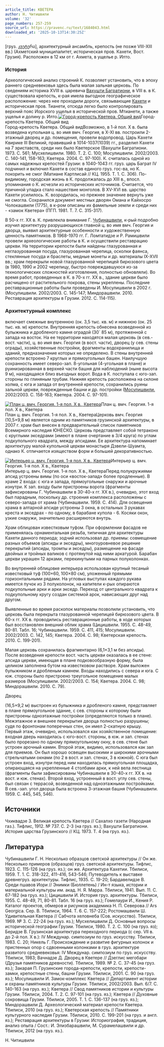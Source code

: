 ```yaml
---
article_title: КВЕТЕРА
author: Н. Читишвили
volume: '32'
page_numbers: 257-259
source_url: https://pravenc.ru/text/1684043.html
downloaded_at: '2025-10-13T14:30:25Z'
---
```


[груз. კვეტერა], архитектурный ансамбль, крепость (не позже VIII-XIII вв.) (Ахметский муниципалитет, историческая пров. Кахети, Вост. Грузия). Расположен в 12 км от г. Ахмета, в ущелье р. Илто.

### История

Археологический анализ строений К. позволяет установить, что в эпоху раннего средневековья здесь была малая зальная церковь. По сведениям историка XVIII в. царевича [Вахушти Багратиони](<https://pravenc.ru/text/Вахушти Багратиони.html>), в VIII в. в К. существовала крепость, к-рая имела выгодное географическое расположение: через нее проходили дороги, связывающие [Кахети](https://pravenc.ru/text/Кахети.html) и историческая пров. Тианети, отсюда легко было контролировать верхний пояс Иорского ущелья в исторической пров. Мтианети, а также ущелья и долину р. Илто.[![Город-крепость Кветера. Общий вид](https://pravenc.ru/data/2014/03/03/1234147495/i200.jpg "Кликните для увеличения картинки")](https://pravenc.ru/data/2014/03/03/1234147495/i400.jpg)Город-крепость Кветера. Общий вид  
Город-крепость Кветера. Общий видВозможно, в 1-й пол. X в. была возведена купольная ц. во имя вмч. Георгия, в X-XI вв. построили 2-этажный дворец и др. помещения, провели водопровод. Царь Кахети Квирике III Великий, правивший в 1014-1037(1039) гг., разделил Кахети на 7 эриставств, среди них было Кветерское (Вахушти Багратиони. 1973. С. 561; Мусхелишвили. 1980. Т. 2. С. 100; Мосулишвили. 2002/2003. С. 140-141, 158-163; Кветера. 2004. С. 97-100). К. считалась одной из самых надежных крепостей Грузии: в 1040-1043 гг. груз. царь Баграт IV подчинил и включил Кахети в состав единого груз. гос-ва, но К. покорить не смог (Матиане Картлисай // КЦ. 1955. Т. 1. С. 306). По-видимому, городская жизнь в К. продолжалась до XIII в., впосл. упоминания о К. исчезли из исторических источников. Считается, что причиной упадка стало нашествие монголов. В XV-XVI вв. царство Кахети усилилось. К. возродилась, но прежнее значение вернуть уже не смогла. Сохранился документ местных дворян Омана и Кайхосро Чолокашвили (1775), в к-ром описаны их фамильные земли и среди них - «замок Кветера» (ПГП. 1981. Т. 7. С. 315-317).

В 50-х гг. XX в. К. привлекла внимание Г. [Чубинашвили](https://pravenc.ru/text/Чубинашвили.html), к-рый подробно изучил архитектуру разрушающихся главной ц. во имя вмч. Георгия и дворца, выявил архитектурные особенности и художественную ценность памятников. В 1968-1970 гг. Г. Ломтатидзе и Р. Рамишвили провели археологические работы в К. и осуществили реставрацию церкви. На территории крепости были найдены глазурованная и неглазурованная посуда, глазурованная черепица, осколки фаянса, стеклянные посуда и браслеты, медные монеты и др. материалы IX-XVII вв.; храм перекрыли новой глазурованной черепицей бирюзового цвета (в 1980, 1990 и 2002 черепицу, быстро повреждавшуюся из-за технологических сложностей изготовления, полностью обновляли). Во время работ, проведенных в К. в 70-х гг. XX в., здание церкви было расчищено от растительного покрова, стены укреплены. Последние реставрационные работы были проведены И. Мосулишвили в 2002 г. (Мосулишвили. 2002/2003. С. 145-147; Миндорашвили. 2010. Реставрация архитектуры в Грузии. 2012. С. 114-115).

### Архитектурный комплекс

включает смежные внутреннюю (ок. 3,5 тыс. кв. м) и нижнюю (ок. 25 тыс. кв. м) крепости. Внутренняя крепость обнесена возведенной из булыжника и дробленого камня оградой (30´
85 м), протяженной с запада на восток. На ее территории находятся малая церковь (в сев.-вост. части), ц. во имя вмч. Георгия (в вост. части), дворец (у сев. стены ограды), хозяйственные постройки, фрагменты водохранилища и зданий, предназначение которых не определено. В стены внутренней крепости встроено 7 круглых и прямоугольных башен. Наилучшую сохранность имеет северо-зап. 8-угольная (4-угольная в плане) и руинизированная в верхней части башня для наблюдений (ныне высота 9 м), находящаяся близ въездных ворот. Вода в К. поступала с юго-зап. стороны по глиняным трубам. Нижняя крепость расположена на склоне холма, с юга и запада от внутренней крепости, сохранились руины зальной церкви, поврежденные башни и др. постройки ([Мосулишвили.](<https://pravenc.ru/text/Мосулишвили .html>) 2002/2003. С. 158-163; Кветера. 2004. С. 97-101).

[![План ц. вмч. Георгия. 1-я пол. Х в., Кветера](https://pravenc.ru/data/2014/03/03/1234147334/i200.jpg "Кликните для увеличения картинки")](https://pravenc.ru/data/2014/03/03/1234147334/i400.jpg)План ц. вмч. Георгия. 1-я пол. Х в., Кветера  
План ц. вмч. Георгия. 1-я пол. Х в., КветераЦерковь вмч. Георгия (10,5×9,8 м) является одним из памятников грузинской архитектуры, в 2007 г. храм был внесен в предварительный список памятников Всемирного наследия ЮНЕСКО. Церковь представляет собой тетраконх с круглыми экседрами (имеют в плане очертание в 3/4 круга) по углам подкупольного квадрата, между апсидами. Ее архитектура напоминает архитектуру малой купольной церкви монастыря Дзвели-Шуамта, однако К. отличается изяществом форм и большей декоративностью.

[![Интерьер ц. вмч. Георгия. 1-я пол. Х в., Кветера](https://pravenc.ru/data/2014/03/03/1234147573/i200.jpg "Кликните для увеличения картинки")](https://pravenc.ru/data/2014/03/03/1234147573/i400.jpg)Интерьер ц. вмч. Георгия. 1-я пол. Х в., Кветера  
Интерьер ц. вмч. Георгия. 1-я пол. Х в., КветераПеред полукружиями апсид устроены вимы (по оси «восток-запад» более продленные). В храме 2 входа: с юга и запада, прямоугольные снаружи и арочные изнутри. К зап. входу были пристроены ворота (фрагменты зафиксированы Г. Чубинашвили в 30-40-х гг. XX в.), очевидно, этот вход был парадным, поскольку др. строения комплекса расположены с северо-запада от храма (Чубинашвили. 1959. С. 414). Для освещения храма в алтарной апсиде устроены 3 окна, в остальных 3 рукавах креста и экседрах - по одному, в барабане купола - 6. Косяки окон, узкие снаружи, значительно расширяются внутрь.

Храм облицован известковым туфом. При оформлении фасадов не применялась орнаментальная резьба, типичная для архитектуры Кахети данного периода; зодчий использовал др. приемы: совмещение разных объемов (апсиды и экседры), многоуровневое решение перекрытий (апсиды, тромпы и экседры), размещение на фасаде двойных и тройных валиков с протянутой над ними аркатурой. Барабан церкви украшен 12 арками, перекинутыми на парных полуколонках.

Во внутренней облицовке интерьера использован крупный тесаный известковый туф (100×60, 100×80 см), уложенный прямыми горизонтальными рядами. На угловых выступах каждого рукава имеется пучок из 3 полуколонок, на капители к-рых опираются подкупольные арки и арки экседр. Переход от центрального квадрата к подкупольному кругу создан системой арок, нависающих друг над другом.

Выявленные во время раскопок материалы позволили установить, что церковь была перекрыта глазурованной черепицей бирюзового цвета. В 60-х гг. XX в. проводились реставрационные работы, в ходе которых был восстановлен внешний облик храма (Цицишвили. 1955. С. 48-49, 80-81. Табл. 16; Чубинашвили. 1959. С. 411, 415; Мосулишвили. 2002/2003. С. 142, 145; Кветера. 2004. С. 98; Кветерская крепость. 2010. С. 199-201).

Малая церковь сохранилась фрагментарно (6,1×3,1 м без апсиды). После возведения крепости вост. часть церкви оказалась в ее стене: апсида церкви, имеющая в плане подковообразную форму, была целиком заполнена бутом на известковом растворе. Храм выложен булыжником и дробленым камнем. Входы находились с севера и юга. С юж. стороны было пристроено треугольное помещение малых размеров (Мосулишвили. 2002/2003. С. 154; Кветера. 2004. С. 98; Миндорашвили. 2010. С. 79).

Дворец

(16,5×9,2 м) выстроен из булыжника и дробленого камня, представляет в плане прямоугольное здание, с сев. стороны к которому были пристроены одноэтажные постройки (определяются только в плане). Межэтажное и внешнее перекрытия дворца полностью разрушены; судя по фронтонам поперечных стен, он имел 2-скатную крышу. Первый этаж, очевидно, использовался как хозяйственное помещение: входная дверь находилась с юго-вост. стороны, в юж. и зап. стенах было прорезано по одному прямоугольному окну, в сев. стене был устроен арочный камин. Второй этаж, видимо, использовался как зал для приемов. Он был хорошо освещен высокими и широкими арочными стрельчатыми окнами (по 2 в вост. и зап. стенах, 3 в южной). С юга был устроен вход, изнутри перед ним находилась прямоугольная площадка, опирающаяся на укрепленные 4 столбами арки, к ней вела лестница (фрагменты были зафиксированы Чубинашвили в 30-40-х гг. XX в. на вост. и юж. стенах). Второй вход, устроенный в вост. углу сев. стены, был связан с террасой, возведенной над одноэтажными постройками. В сев.-зап. угол дворца была встроена 3-этажная башня (Чубинашвили. 1959. С. 445, 545, 546).

## Источники

Чхиквадзе З. Великая крепость Кветера // Сахалхо газети (Народная газ.). Тифлис, 1912. № 737. С. 2-3 (на груз. яз.); Вахушти Багратиони. История царства Грузинского // КЦ. 1973. Т. 4 (на груз. яз.).

## Литература

Чубинашвили Г. Н. Несколько образцов светской архитектуры // Он же. Несколько примеров (образцов) груз. светской архитектуры. Тифлис, 1923. С. 115-126 (на груз. яз.); он же. Архитектура Кахетии. Тбилиси, 1959. Т. 1. С. 318-322, 411-416, 543-546; Путеводитель к выставке древнегруз. архитектуры. Тифлис, 1935. С. 19-20; Бардавелидзе В. Среди пшавов Иори // Энимки (Бюллетень) / Ин-т языка, истории и материальной культуры им. акад. Н. Я. Марра. Тбилиси, 1941. Вып. 11. С. 67-182 (на груз. яз.); Цицишвили И. История груз. архитектуры. Тбилиси, 1955. С. 48-49, 71, 80-81. Табл. 16 (на груз. яз.); Гомелаури И., Кения Р. Каталог проектов, обмеров и рисунков академика Н. П. Северова // Ars Georgica. Сер. В. Тбилиси, 1964. Т. 6. С. 157-222; Ростомашвили Ш. Удивительная Кветера // Сабчота хеловнеба (Сов. искусство). Тбилиси, 1969. № 3. С. 22-24 (на груз. яз.); Мусхелишвили Д. Основные вопросы исторической географии Грузии. Тбилиси, 1980. Т. 2. С. 100 (на груз. яз); Беридзе В. Грузинская архитектура переходного периода (с сер. VII в. до 2-й пол. X в.): IV Междунар. симпозиум по груз. искусству. Тбилиси, 1983. С. 20; Никель Г. Происхождение и развитие фигурных колонок и пристенных опор с сдвоенными колонками в груз. архитектуре развитого средневековья: IV Междунар. симпозиум по груз. искусству. Тбилиси, 1983; Вачнадзе Д. Дворец в Кветере // Дзеглис мегобари (Друзья памятников древности). Тбилиси, 1989. № 2. С. 37-45 (на груз. яз.); Закарая П. Грузинские города-крепости, крепости, крепости-замки, крепостные стены, башни Грузии. Тбилиси, 2001. С. 90 (на груз. яз.); Мосулишвили И. Замок-комплекс Кветера // Департамент истории и охраны памятников культуры Грузии. Тбилиси, 2002/2003. Вып. 6/7. С. 140-163 (на груз. яз.); Кветера // Свод памятников истории и культуры Грузии. Тбилиси, 2004. Т. 2. С. 97-101 (на груз. яз.); Кветера // Духовные сокровища Грузии. Тбилиси, 2005. Т. 1. С. 136-137 (на груз. яз.); Миндорашвили Д. Археологический материал крепости Кветера. Тбилиси, 2010 (на груз. яз.); Кветерская крепость // Памятники культурного наследия Грузии. Тбилиси, 2010. С. 199-201 (на груз. и англ. яз.); Реставрация архитектуры в Грузии: Историография, традиция, анализ опыта / Сост.: И. Элизбарашвили, М. Сурамелашвили и др. Тбилиси, 2012 (на груз. яз.).

Н. Читишвили
